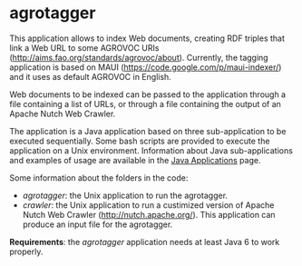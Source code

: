 agrotagger
==========

This application allows to index Web documents, creating RDF triples that link a Web URL to some AGROVOC URIs (http://aims.fao.org/standards/agrovoc/about). Currently, the tagging application is based on MAUI (https://code.google.com/p/maui-indexer/) and it uses as default AGROVOC in English. 

Web documents to be indexed can be passed to the application through a file containing a list of URLs, or through a file containing the output of an Apache Nutch Web Crawler.

The application is a Java application based on three sub-application to be executed sequentially. Some bash scripts are provided to execute the application on a Unix environment. Information about Java sub-applications and examples of usage are available in the [Java Applications](https://github.com/agrisfao/agrotagger/wiki/Java-Applications) page.

Some information about the folders in the code:

- *agrotagger*: the Unix application to run the agrotagger.
- *crawler*:  the Unix application to run a custimized version of Apache Nutch Web Crawler (http://nutch.apache.org/). This application can produce an input file for the agrotagger.
  
**Requirements**: the *agrotagger* application needs at least Java 6 to work properly.
